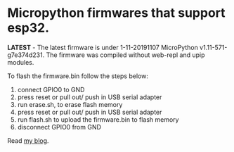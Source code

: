# Micropython firmwares that support esp32.

**LATEST** - The latest firmware is under 1-11-20191107 MicroPython v1.11-571-g7e374d231.
The firmware was compiled without web-repl and upip modules.

To flash the firmware.bin follow the steps below:
1. connect GPIO0 to GND
2. press reset or pull out/ push in USB serial adapter
3. run erase.sh, to erase flash memory
4. press reset or pull out/ push in USB serial adapter
5. run flash.sh to upload the firmware.bin to flash memory
6. disconnect GPIO0 from GND

Read [my blog](https://kopimojo.blogspot.com/).

